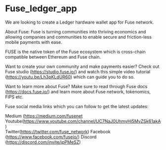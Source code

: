 # Fuse_ledger_app

We are looking to create a Ledger hardware wallet app for Fuse network. 

About Fuse:
Fuse is turning communities into thriving economics and allowing companies and communities to enable secure and friction-less mobile payments with ease.

FUSE is the native token of the Fuse ecosystem which is cross-chain compatible between Ethereum and Fuse chain.   

Want to create your own community and make payments easier? 
Check out Fuse studio (https://studio.fuse.io/) and watch this simple video tutorial (https://youtu.be/Lh3pKLdUR60) which can guide you to do so. 

Want to learn more about Fuse? 
Make sure to read through Fuse docs (https://docs.fuse.io/) and learn more about Fuse network, tokenomics, FIPS etc. 

Fuse social media links which you can follow to get the latest updates:

Medium (https://medium.com/fusenet
Youtube(https://www.youtube.com/channel/UC7NaJ0UhmyHi5MvZSk61akA)  
Twitter(https://twitter.com/fuse_network) 
Facebook (https://www.facebook.com/fuseio/)
Discord (https://discord.com/invite/jpPMeSZ)
